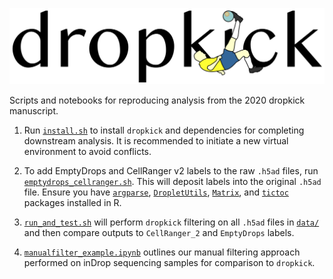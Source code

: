 ![Alt text](data/dropkick_logo.png)

Scripts and notebooks for reproducing analysis from the 2020 dropkick manuscript.

1. Run [`install.sh`](install.sh) to install `dropkick` and dependencies for completing downstream analysis. It is recommended to initiate a new virtual environment to avoid conflicts.

2. To add EmptyDrops and CellRanger v2 labels to the raw `.h5ad` files, run [`emptydrops_cellranger.sh`](emptydrops_cellranger.sh). This will deposit labels into the original `.h5ad` file. Ensure you have [`argparse`](https://www.rdocumentation.org/packages/argparse/versions/2.0.1), [`DropletUtils`](https://bioconductor.org/packages/release/bioc/html/DropletUtils.html), [`Matrix`](https://www.rdocumentation.org/packages/Matrix/versions/1.2-18), and [`tictoc`](https://www.rdocumentation.org/packages/tictoc/versions/1.0) packages installed in R.

3. [`run_and_test.sh`](run_and_test.sh) will perform `dropkick` filtering on all `.h5ad` files in [`data/`](data/) and then compare outputs to `CellRanger_2` and `EmptyDrops` labels.

4. [`manualfilter_example.ipynb`](manualfilter_example.ipynb) outlines our manual filtering approach performed on inDrop sequencing samples for comparison to `dropkick`.
